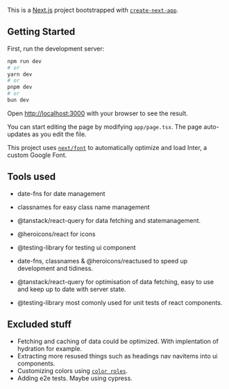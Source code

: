 This is a [Next.js](https://nextjs.org/) project bootstrapped with [`create-next-app`](https://github.com/vercel/next.js/tree/canary/packages/create-next-app).

## Getting Started

First, run the development server:

```bash
npm run dev
# or
yarn dev
# or
pnpm dev
# or
bun dev
```

Open [http://localhost:3000](http://localhost:3000) with your browser to see the result.

You can start editing the page by modifying `app/page.tsx`. The page auto-updates as you edit the file.

This project uses [`next/font`](https://nextjs.org/docs/basic-features/font-optimization) to automatically optimize and load Inter, a custom Google Font.

## Tools used

- date-fns for date management
- classnames for easy class name management
- @tanstack/react-query for data fetching and statemanagement.
- @heroicons/react for icons
- @testing-library for testing ui component

- date-fns, classnames & @heroicons/reactused to speed up development and tidiness.
- @tanstack/react-query for optimisation of data fetching, easy to use and keep up to date with server state.
- @testing-library most comonly used for unit tests of react components.

## Excluded stuff

- Fetching and caching of data could be optimized. With implentation of hydration for example.
- Extracting more resused things such as headings nav navitems into ui components.
- Customizing colors using [`color roles`](https://m3.material.io/styles/color/roles).
- Adding e2e tests. Maybe using cypress.
